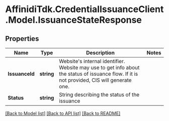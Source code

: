 # AffinidiTdk.CredentialIssuanceClient.Model.IssuanceStateResponse

## Properties

Name | Type | Description | Notes
------------ | ------------- | ------------- | -------------
**IssuanceId** | **string** | Website&#39;s internal identifier. Website may use to get info about the status of issuance flow. If it is not provided, CIS will generate one. | 
**Status** | **string** | String describing the status of the issuance | 

[[Back to Model list]](../README.md#documentation-for-models) [[Back to API list]](../README.md#documentation-for-api-endpoints) [[Back to README]](../README.md)

